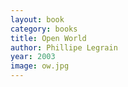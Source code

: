 ```yaml
---
layout: book
category: books
title: Open World
author: Phillipe Legrain
year: 2003
image: ow.jpg
---
```

